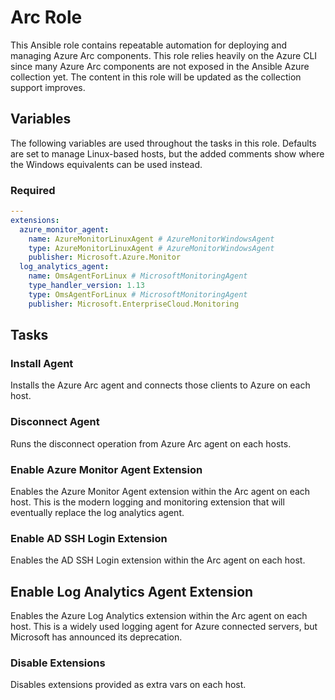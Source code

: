 # Arc Role

This Ansible role contains repeatable automation for deploying and managing Azure Arc components.  This role relies heavily on the Azure CLI since many Azure Arc components are not exposed in the Ansible Azure collection yet.  The content in this role will be updated as the collection support improves.

## Variables

The following variables are used throughout the tasks in this role.  Defaults are set to manage Linux-based hosts, but the added comments show where the Windows equivalents can be used instead.

### Required

```yaml
---
extensions:
  azure_monitor_agent:
    name: AzureMonitorLinuxAgent # AzureMonitorWindowsAgent
    type: AzureMonitorLinuxAgent # AzureMonitorWindowsAgent
    publisher: Microsoft.Azure.Monitor
  log_analytics_agent:
    name: OmsAgentForLinux # MicrosoftMonitoringAgent
    type_handler_version: 1.13
    type: OmsAgentForLinux # MicrosoftMonitoringAgent
    publisher: Microsoft.EnterpriseCloud.Monitoring
```

## Tasks

### Install Agent

Installs the Azure Arc agent and connects those clients to Azure on each host.

### Disconnect Agent

Runs the disconnect operation from Azure Arc agent on each hosts.

### Enable Azure Monitor Agent Extension

Enables the Azure Monitor Agent extension within the Arc agent on each host.  This is the modern logging and monitoring extension that will eventually replace the log analytics agent.

### Enable AD SSH Login Extension

Enables the AD SSH Login extension within the Arc agent on each host.

## Enable Log Analytics Agent Extension

Enables the Azure Log Analytics extension within the Arc agent on each host.  This is a widely used logging agent for Azure connected servers, but Microsoft has announced its deprecation.

### Disable Extensions

Disables extensions provided as extra vars on each host.